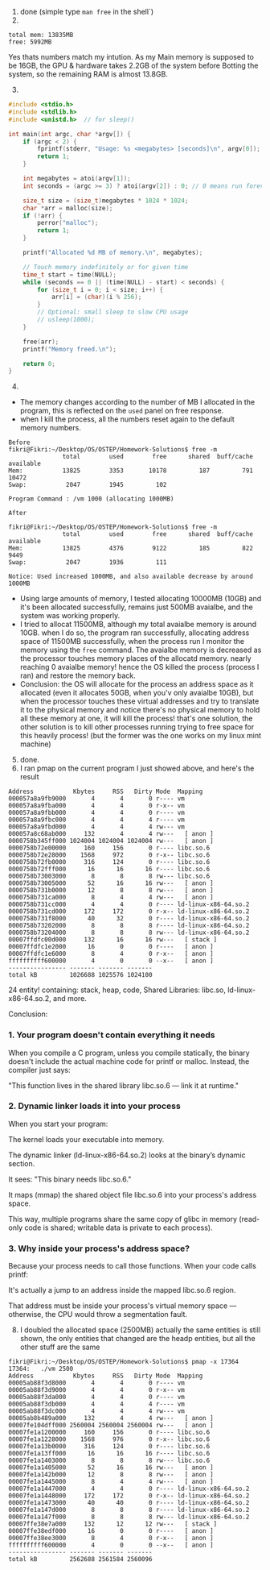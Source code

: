 1. done (simple type `man free` in the shell`)
2.
```
total mem: 13835MB
free: 5992MB 
```
Yes thats numbers match my intution. As my Main memory is supposed to be 16GB, the GPU & hardware takes 2.2GB of the system before Botting the system, so the remaining RAM is almost 13.8GB. 

3.
```c
#include <stdio.h>
#include <stdlib.h>
#include <unistd.h>  // for sleep()

int main(int argc, char *argv[]) {
    if (argc < 2) {
        fprintf(stderr, "Usage: %s <megabytes> [seconds]\n", argv[0]);
        return 1;
    }

    int megabytes = atoi(argv[1]);
    int seconds = (argc >= 3) ? atoi(argv[2]) : 0; // 0 means run forever

    size_t size = (size_t)megabytes * 1024 * 1024;
    char *arr = malloc(size);
    if (!arr) {
        perror("malloc");
        return 1;
    }

    printf("Allocated %d MB of memory.\n", megabytes);

    // Touch memory indefinitely or for given time
    time_t start = time(NULL);
    while (seconds == 0 || (time(NULL) - start) < seconds) {
        for (size_t i = 0; i < size; i++) {
            arr[i] = (char)(i % 256);
        }
        // Optional: small sleep to slow CPU usage
        // usleep(1000); 
    }

    free(arr);
    printf("Memory freed.\n");

    return 0;
}

```

4.
- The memory changes according to the number of MB I allocated in the program, this is reflected on the `used` panel on free response.
- when I kill the process, all the numbers reset again to the default memory numbers.
```
Before
fikri@Fikri:~/Desktop/OS/OSTEP/Homework-Solutions$ free -m 
               total        used        free      shared  buff/cache   available
Mem:           13825        3353       10178         187         791       10472
Swap:           2047        1945         102

Program Command : /vm 1000 (allocating 1000MB) 

After

fikri@Fikri:~/Desktop/OS/OSTEP/Homework-Solutions$ free -m 
               total        used        free      shared  buff/cache   available
Mem:           13825        4376        9122         185         822        9449
Swap:           2047        1936         111

Notice: Used increased 1000MB, and also available decrease by around 1000MB
```

- Using large amounts of memory, I tested allocating 10000MB (10GB) and it's been allocated successfully, remains just 500MB avaialbe, and the system was working properly.
- I tried to allocat 11500MB, although my total avaialbe memory is around 10GB. when I do so, the program ran successfully, allocating address space of 11500MB successfully, when the process run I monitor the memory using the `free` command. The avaialbe memory is decreased as the processor touches memory places of the allocatd memory. nearly reaching 0 avaialbe memory! hence the OS killed the process (process I ran) and restore the memory back.
- Conclusion: the OS will allocate for the process an address space as it allocated (even it allocates 50GB, when you'v only avaialbe 10GB), but when the processor touches these virtual addresses and try to translate it to the physical memory and notice there's no physical memory to hold all these memory at one, it will kill the process! that's one solution, the other solution is to kill other processes running trying to free space for this heavily process! (but the former was the one works on my linux mint machine)

5. done.
6. I ran pmap on the current program I just showed above, and here's the result
```
Address           Kbytes     RSS   Dirty Mode  Mapping
000057a8a9fb9000       4       4       0 r---- vm
000057a8a9fba000       4       4       0 r-x-- vm
000057a8a9fbb000       4       4       0 r---- vm
000057a8a9fbc000       4       4       4 r---- vm
000057a8a9fbd000       4       4       4 rw--- vm
000057a8c68ab000     132       4       4 rw---   [ anon ]
0000758b345ff000 1024004 1024004 1024004 rw---   [ anon ]
0000758b72e00000     160     156       0 r---- libc.so.6
0000758b72e28000    1568     972       0 r-x-- libc.so.6
0000758b72fb0000     316     124       0 r---- libc.so.6
0000758b72fff000      16      16      16 r---- libc.so.6
0000758b73003000       8       8       8 rw--- libc.so.6
0000758b73005000      52      16      16 rw---   [ anon ]
0000758b731b0000      12       8       8 rw---   [ anon ]
0000758b731ca000       8       4       4 rw---   [ anon ]
0000758b731cc000       4       4       0 r---- ld-linux-x86-64.so.2
0000758b731cd000     172     172       0 r-x-- ld-linux-x86-64.so.2
0000758b731f8000      40      32       0 r---- ld-linux-x86-64.so.2
0000758b73202000       8       8       8 r---- ld-linux-x86-64.so.2
0000758b73204000       8       8       8 rw--- ld-linux-x86-64.so.2
00007ffdfc00d000     132      16      16 rw---   [ stack ]
00007ffdfc1e2000      16       0       0 r----   [ anon ]
00007ffdfc1e6000       8       4       0 r-x--   [ anon ]
ffffffffff600000       4       0       0 --x--   [ anon ]
---------------- ------- ------- ------- 
total kB         1026688 1025576 1024100
```
24 entity! containing: stack, heap, code, Shared Libraries: libc.so, ld-linux-x86-64.so.2, and more.

Conclusion:

### 1. Your program doesn't contain everything it needs

When you compile a C program, unless you compile statically, the binary doesn't include the actual machine code for printf or malloc.
Instead, the compiler just says:

"This function lives in the shared library libc.so.6 — link it at runtime."

### 2. Dynamic linker loads it into your process

When you start your program:

The kernel loads your executable into memory.

The dynamic linker (ld-linux-x86-64.so.2) looks at the binary’s dynamic section.

It sees: "This binary needs libc.so.6."

It maps (mmap) the shared object file libc.so.6 into your process's address space.

This way, multiple programs share the same copy of glibc in memory (read-only code is shared; writable data is private to each process).

### 3. Why inside your process's address space?

Because your process needs to call those functions.
When your code calls printf:

It's actually a jump to an address inside the mapped libc.so.6 region.

That address must be inside your process's virtual memory space — otherwise, the CPU would throw a segmentation fault.


8. I doubled the allocated space (2500MB) actually the same entities is still shown, the only entities that changed are the headp entities, but all the other stuff are the same

```
fikri@Fikri:~/Desktop/OS/OSTEP/Homework-Solutions$ pmap -x 17364
17364:   ./vm 2500
Address           Kbytes     RSS   Dirty Mode  Mapping
00005ab88f3d8000       4       4       0 r---- vm
00005ab88f3d9000       4       4       0 r-x-- vm
00005ab88f3da000       4       4       0 r---- vm
00005ab88f3db000       4       4       4 r---- vm
00005ab88f3dc000       4       4       4 rw--- vm
00005ab8b489a000     132       4       4 rw---   [ anon ]
00007fe104dff000 2560004 2560004 2560004 rw---   [ anon ]
00007fe1a1200000     160     156       0 r---- libc.so.6
00007fe1a1228000    1568     976       0 r-x-- libc.so.6
00007fe1a13b0000     316     124       0 r---- libc.so.6
00007fe1a13ff000      16      16      16 r---- libc.so.6
00007fe1a1403000       8       8       8 rw--- libc.so.6
00007fe1a1405000      52      16      16 rw---   [ anon ]
00007fe1a142b000      12       8       8 rw---   [ anon ]
00007fe1a1445000       8       4       4 rw---   [ anon ]
00007fe1a1447000       4       4       0 r---- ld-linux-x86-64.so.2
00007fe1a1448000     172     172       0 r-x-- ld-linux-x86-64.so.2
00007fe1a1473000      40      40       0 r---- ld-linux-x86-64.so.2
00007fe1a147d000       8       8       8 r---- ld-linux-x86-64.so.2
00007fe1a147f000       8       8       8 rw--- ld-linux-x86-64.so.2
00007ffe38e7a000     132      12      12 rw---   [ stack ]
00007ffe38edf000      16       0       0 r----   [ anon ]
00007ffe38ee3000       8       4       0 r-x--   [ anon ]
ffffffffff600000       4       0       0 --x--   [ anon ]
---------------- ------- ------- ------- 
total kB         2562688 2561584 2560096
```